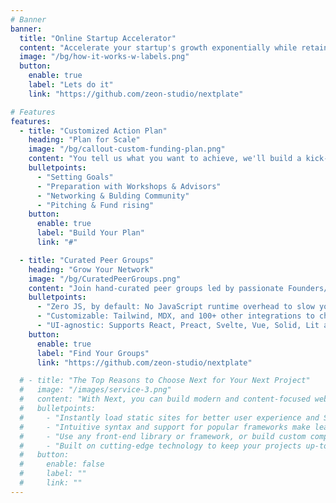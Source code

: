 ```yaml
---
# Banner
banner:
  title: "Online Startup Accelerator"
  content: "Accelerate your startup's growth exponentially while retaining full ownership – no need to relinquish a single percentage of equity."
  image: "/bg/how-it-works-w-labels.png"
  button:
    enable: true
    label: "Lets do it"
    link: "https://github.com/zeon-studio/nextplate"

# Features
features:
  - title: "Customized Action Plan"
    heading: "Plan for Scale"
    image: "/bg/callout-custom-funding-plan.png"
    content: "You tell us what you want to achieve, we'll build a kick-ass plan to get it done fast. We'll customize your plan to take advantage of the playbooks of thousands of startups before you."
    bulletpoints:
      - "Setting Goals"
      - "Preparation with Workshops & Advisors"
      - "Networking & Bulding Community"
      - "Pitching & Fund rising"
    button:
      enable: true
      label: "Build Your Plan"
      link: "#"

  - title: "Curated Peer Groups"
    heading: "Grow Your Network"
    image: "/bg/CuratedPeerGroups.png"
    content: "Join hand-curated peer groups led by passionate Founders/CEOs in a private, intimate environment where everyone can be brutally honest."
    bulletpoints:
      - "Zero JS, by default: No JavaScript runtime overhead to slow you down."
      - "Customizable: Tailwind, MDX, and 100+ other integrations to choose from."
      - "UI-agnostic: Supports React, Preact, Svelte, Vue, Solid, Lit and more."
    button:
      enable: true
      label: "Find Your Groups"
      link: "https://github.com/zeon-studio/nextplate"

  # - title: "The Top Reasons to Choose Next for Your Next Project"
  #   image: "/images/service-3.png"
  #   content: "With Next, you can build modern and content-focused websites without sacrificing performance or ease of use."
  #   bulletpoints:
  #     - "Instantly load static sites for better user experience and SEO."
  #     - "Intuitive syntax and support for popular frameworks make learning and using Next a breeze."
  #     - "Use any front-end library or framework, or build custom components, for any project size."
  #     - "Built on cutting-edge technology to keep your projects up-to-date with the latest web standards."
  #   button:
  #     enable: false
  #     label: ""
  #     link: ""
---
```

